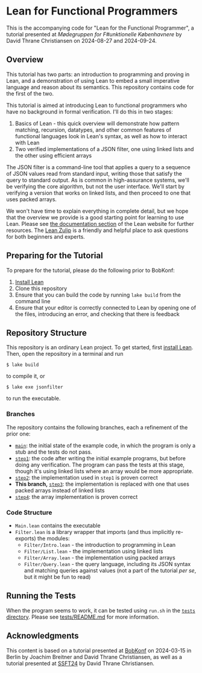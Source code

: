 # Lean for Functional Programmers

This is the accompanying code for "Lean for the Functional
Programmer", a tutorial presented at *Mødegruppen for F#unktionelle
Københavnere* by David Thrane Christiansen on 2024-08-27 and
2024-09-24.


## Overview

This tutorial has two parts: an introduction to programming and
proving in Lean, and a demonstration of using Lean to embed a small
imperative language and reason about its semantics. This repository
contains code for the first of the two.

This tutorial is aimed at introducing Lean to functional programmers
who have no background in formal verification. I'll do this in two
stages:
 1. Basics of Lean - this quick overview will demonstrate how pattern
    matching, recursion, datatypes, and other common features of
    functional languages look in Lean's syntax, as well as how to
    interact with Lean
 2. Two verified implementations of a JSON filter, one using linked
    lists and the other using efficient arrays
 
The JSON filter is a command-line tool that applies a query to a
sequence of JSON values read from standard input, writing those that
satisfy the query to standard output. As is common in high-assurance
systems, we'll be verifying the core algorithm, but not the user
interface. We'll start by verifying a version that works on linked
lists, and then proceed to one that uses packed arrays.

We won't have time to explain everything in complete detail, but we
hope that the overview we provide is a good starting point for
learning to use Lean. Please see [the documentation
section](https://lean-lang.org/documentation/) of the Lean website for
further resources. The [Lean Zulip](https://leanprover.zulipchat.com/)
is a friendly and helpful place to ask questions for both beginners
and experts.

## Preparing for the Tutorial

To prepare for the tutorial, please do the following prior to BobKonf:

1. [Install Lean](https://lean-lang.org/lean4/doc/quickstart.html)
2. Clone this repository
3. Ensure that you can build the code by running `lake build` from the
   command line
4. Ensure that your editor is correctly connected to Lean by opening
   one of the files, introducing an error, and checking that there is
   feedback

## Repository Structure

This repository is an ordinary Lean project. To get started, first
[install Lean](https://lean-lang.org/lean4/doc/quickstart.html). Then,
open the repository in a terminal and run
```
$ lake build
```
to compile it, or
```
$ lake exe jsonfilter
```
to run the executable.

### Branches

The repository contains the following branches, each a refinement of the prior one:

 - [`main`](https://github.com/david-christiansen/lean-fkbh-24/tree/main):
   the initial state of the example code, in which the program is only
   a stub and the tests do not pass.
 - [`step1`](https://github.com/david-christiansen/lean-fkbh-24/tree/step1):
   the code after writing the initial example programs, but before
   doing any verification. The program can pass the tests at this
   stage, though it's using linked lists where an array would be more
   appropriate.
 - [`step2`](https://github.com/david-christiansen/lean-fkbh-24/tree/step2):
   the implementation used in `step1` is proven correct
 - **This branch,** [`step3`](https://github.com/david-christiansen/lean-fkbh-24/tree/step3):
   the implementation is replaced with one that uses packed arrays
   instead of linked lists
 - [`step4`](https://github.com/david-christiansen/lean-fkbh-24/tree/step4):
   the array implementation is proven correct

### Code Structure

 - `Main.lean` contains the executable
 - `Filter.lean` is a library wrapper that imports (and thus implicitly re-exports) the modules:
   - `Filter/Intro.lean` - the introduction to programming in Lean
   - `Filter/List.lean` - the implementation using linked lists
   - `Filter/Array.lean` - the implementation using packed arrays
   - `Filter/Query.lean` - the query language, including its JSON syntax
     and matching queries against values (not a part of the tutorial
     _per se_, but it might be fun to read)

## Running the Tests

When the program seems to work, it can be tested using `run.sh` in the
[`tests` directory](./tests/). Please see [tests/README.md](tests/README.md) for
more information.

## Acknowledgments

This content is based on a tutorial presented at
[BobKonf](https://bobkonf.de/2024/en/) on 2024-03-15 in Berlin by
Joachim Breitner and David Thrane Christiansen, as well as a tutorial
presented at [SSFT24](https://fm.csl.sri.com/SSFT24/) by David Thrane
Christiansen.
